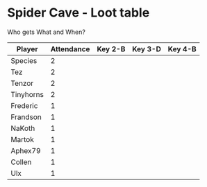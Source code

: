 # Spider Cave - Loot table
Who gets What and When?



| Player      | Attendance  | Key 2-B | Key 3-D | Key 4-B |  
| ----------- | ----------- |---------|---------|---------|
| Species     |      2      |         |         |         |
| Tez         |      2      |         |         |         |
| Tenzor      |      2      |         |         |         |
| Tinyhorns   |      2      |         |         |         |
| Frederic    |      1      |         |         |         |
| Frandson    |      1      |         |         |         |
| NaKoth      |      1      |         |         |         |
| Martok      |      1      |         |         |         |
| Aphex79     |      1      |         |         |         |
| Collen      |      1      |         |         |         |
| Ulx         |      1      |         |         |         |

